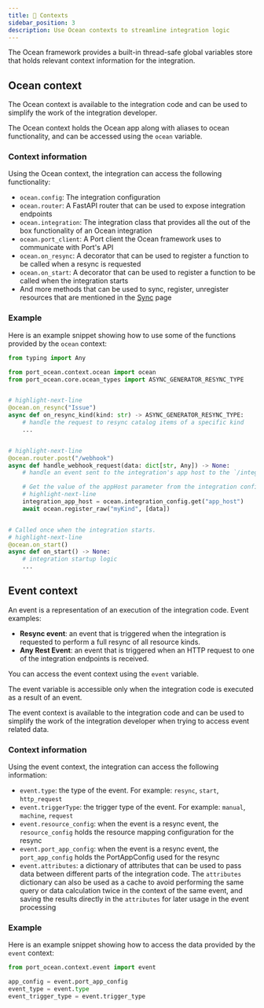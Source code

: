```yaml
---
title: 🧩 Contexts
sidebar_position: 3
description: Use Ocean contexts to streamline integration logic
---
```


The Ocean framework provides a built-in thread-safe global variables store that holds relevant context information for
the integration.

## Ocean context

The Ocean context is available to the integration code and can be used to simplify the work of the integration
developer.

The Ocean context holds the Ocean app along with aliases to ocean functionality, and can be accessed using the `ocean`
variable.

### Context information

Using the Ocean context, the integration can access the following functionality:

- `ocean.config`: The integration configuration
- `ocean.router`: A FastAPI router that can be used to expose integration endpoints
- `ocean.integration`: The integration class that provides all the out of the box functionality of an Ocean integration
- `ocean.port_client`: A Port client the Ocean framework uses to communicate with Port's API
- `ocean.on_resync`: A decorator that can be used to register a function to be called when a resync is requested
- `ocean.on_start`: A decorator that can be used to register a function to be called when the integration starts
- And more methods that can be used to sync, register, unregister resources that are mentioned in the
  [Sync](./sync.md) page

### Example

Here is an example snippet showing how to use some of the functions provided by the `ocean` context:

```python showLineNumbers
from typing import Any

from port_ocean.context.ocean import ocean
from port_ocean.core.ocean_types import ASYNC_GENERATOR_RESYNC_TYPE


# highlight-next-line
@ocean.on_resync("Issue")
async def on_resync_kind(kind: str) -> ASYNC_GENERATOR_RESYNC_TYPE:
    # handle the request to resync catalog items of a specific kind
    ...


# highlight-next-line
@ocean.router.post("/webhook")
async def handle_webhook_request(data: dict[str, Any]) -> None:
    # handle an event sent to the integration's app host to the `/integration/webhook` route

    # Get the value of the appHost parameter from the integration config
    # highlight-next-line
    integration_app_host = ocean.integration_config.get("app_host")
    await ocean.register_raw("myKind", [data])


# Called once when the integration starts.
# highlight-next-line
@ocean.on_start()
async def on_start() -> None:
    # integration startup logic
    ...
```

## Event context

An event is a representation of an execution of the integration code. Event examples:

- **Resync event**: an event that is triggered when the integration is requested to perform a full
  resync of all resource kinds.
- **Any Rest Event**: an event that is triggered when an HTTP request to one of the integration
  endpoints is received.

You can access the event context using the `event` variable.

The event variable is accessible only when the integration code is executed as a result of an event.

The event context is available to the integration code and can be used to simplify the work of the integration developer
when trying to access event related data.

### Context information

Using the event context, the integration can access the following information:

- `event.type`: the type of the event. For example: `resync`, `start`, `http_request`
- `event.triggerType`: the trigger type of the event. For example: `manual`, `machine`, `request`
- `event.resource_config`: when the event is a resync event, the `resource_config` holds the resource mapping
  configuration for the resync
- `event.port_app_config`: when the event is a resync event, the `port_app_config` holds the PortAppConfig used for the
  resync
- `event.attributes`: a dictionary of attributes that can be used to pass data between different parts of the
  integration
  code. The `attributes` dictionary can also be used as a cache to avoid performing the same query or data calculation
  twice in the context of the same event, and saving the results directly in the `attributes` for later usage in the
  event processing

### Example

Here is an example snippet showing how to access the data provided by the `event` context:

```python showLineNumbers
from port_ocean.context.event import event

app_config = event.port_app_config
event_type = event.type
event_trigger_type = event.trigger_type
```
